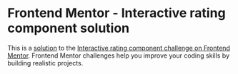 # Frontend Mentor - Interactive rating component solution

This is a [solution](https://cat-script.github.io/interative-rating-component/) to the [Interactive rating component challenge on Frontend Mentor](https://www.frontendmentor.io/challenges/interactive-rating-component-koxpeBUmI). Frontend Mentor challenges help you improve your coding skills by building realistic projects.

